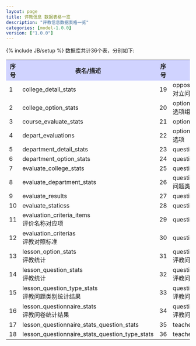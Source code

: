 ```yaml
---
layout: page
title: 评教信息 数据表格一览
description: "评教信息数据表格一览"
categories: [model-1.0.0]
version: ["1.0.0"]
---
```

{% include JB/setup %}
数据库共计36个表，分别如下:

<table class="table table-bordered table-striped table-condensed">
  <tr>
    <th style="background-color:#D0D3FF">序号</th>
    <th style="background-color:#D0D3FF">表名/描述</th>
    <th style="background-color:#D0D3FF">序号</th>
    <th style="background-color:#D0D3FF">表名/描述</th>
  </tr>
  <tr>
    <td>1</td>
    <td>college_detail_stats<br></td>
    <td>19</td>
    <td>opposite_questions<br>对立问题</td>
  </tr>
  <tr>
    <td>2</td>
    <td>college_option_stats<br></td>
    <td>20</td>
    <td>option_groups<br>选项组</td>
  </tr>
  <tr>
    <td>3</td>
    <td>course_evaluate_stats<br></td>
    <td>21</td>
    <td>option_stats<br></td>
  </tr>
  <tr>
    <td>4</td>
    <td>depart_evaluations<br></td>
    <td>22</td>
    <td>options<br>选项</td>
  </tr>
  <tr>
    <td>5</td>
    <td>department_detail_stats<br></td>
    <td>23</td>
    <td>question_results<br></td>
  </tr>
  <tr>
    <td>6</td>
    <td>department_option_stats<br></td>
    <td>24</td>
    <td>question_stats<br></td>
  </tr>
  <tr>
    <td>7</td>
    <td>evaluate_college_stats<br></td>
    <td>25</td>
    <td>question_type_stats<br></td>
  </tr>
  <tr>
    <td>8</td>
    <td>evaluate_department_stats<br></td>
    <td>26</td>
    <td>question_types<br>问题类型</td>
  </tr>
  <tr>
    <td>9</td>
    <td>evaluate_results<br></td>
    <td>27</td>
    <td>questionnaire_lessons<br></td>
  </tr>
  <tr>
    <td>10</td>
    <td>evaluate_staticss<br></td>
    <td>28</td>
    <td>questionnaire_stats<br></td>
  </tr>
  <tr>
    <td>11</td>
    <td>evaluation_criteria_items<br>评价名称对应项</td>
    <td>29</td>
    <td>questionnaire_stats_details<br></td>
  </tr>
  <tr>
    <td>12</td>
    <td>evaluation_criterias<br>评教对照标准</td>
    <td>30</td>
    <td>questionnaire_stats_scores<br></td>
  </tr>
  <tr>
    <td>13</td>
    <td>lesson_option_stats<br>评教统计</td>
    <td>31</td>
    <td>questionnaires<br>评教问卷</td>
  </tr>
  <tr>
    <td>14</td>
    <td>lesson_question_stats<br>评教统计</td>
    <td>32</td>
    <td>questionnaires_oppo_qs<br>评教问卷-对立问题</td>
  </tr>
  <tr>
    <td>15</td>
    <td>lesson_question_type_stats<br>评教问题类别统计结果</td>
    <td>33</td>
    <td>questionnaires_questions<br>评教问卷-相关联的问题</td>
  </tr>
  <tr>
    <td>16</td>
    <td>lesson_questionnaire_stats<br>评教问卷统计结果</td>
    <td>34</td>
    <td>questions<br>评教问题</td>
  </tr>
  <tr>
    <td>17</td>
    <td>lesson_questionnaire_stats_question_stats<br></td>
    <td>35</td>
    <td>teacher_detail_stats<br></td>
  </tr>
  <tr>
    <td>18</td>
    <td>lesson_questionnaire_stats_question_type_stats<br></td>
    <td>36</td>
    <td>teacher_option_stats<br></td>
  </tr>
</table>
